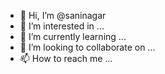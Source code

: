 - 👋 Hi, I’m @saninagar
- 👀 I’m interested in ...
- 🌱 I’m currently learning ...
- 💞️ I’m looking to collaborate on ...
- 📫 How to reach me ...

<!---
saninagar/saninagar is a ✨ special ✨ repository because its `README.md` (this file) appears on your GitHub profile.
You can click the Preview link to take a look at your changes.
--->
